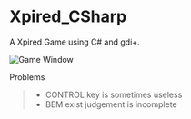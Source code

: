 # Xpired_CSharp
A Xpired Game using C# and gdi+.

![Game Window](https://github.com/KanameAimu/Xpired_CSharp/edit/master/doc/Main.png)  

Problems
>* CONTROL key is sometimes useless
>* BEM exist judgement is incomplete

